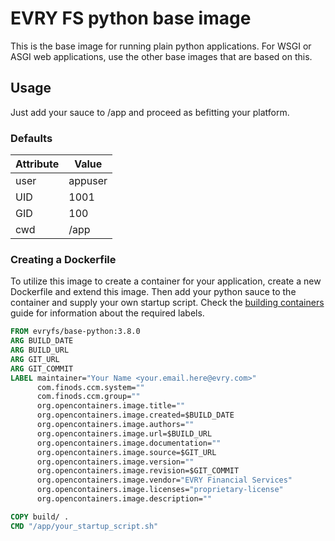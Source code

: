 # EVRY FS python base image

This is the base image for running plain python applications. For WSGI or
ASGI web applications, use the other base images that are based on this.

## Usage

Just add your sauce to /app and proceed as befitting your platform.

### Defaults

Attribute | Value
--------- | -------
user      | appuser 
UID       | 1001    
GID       | 100     
cwd       | /app    

### Creating a Dockerfile

To utilize this image to create a container for your application, create a new
Dockerfile and extend this image. Then add your python sauce to the container
and supply your own startup script. Check the [building containers](https://fswiki.evry.com/display/architecture/Building+containers)
guide for information about the required labels.

```dockerfile
FROM evryfs/base-python:3.8.0
ARG BUILD_DATE
ARG BUILD_URL
ARG GIT_URL
ARG GIT_COMMIT
LABEL maintainer="Your Name <your.email.here@evry.com>"
      com.finods.ccm.system=""
      com.finods.ccm.group=""
      org.opencontainers.image.title=""
      org.opencontainers.image.created=$BUILD_DATE
      org.opencontainers.image.authors=""
      org.opencontainers.image.url=$BUILD_URL
      org.opencontainers.image.documentation=""
      org.opencontainers.image.source=$GIT_URL
      org.opencontainers.image.version=""
      org.opencontainers.image.revision=$GIT_COMMIT
      org.opencontainers.image.vendor="EVRY Financial Services"
      org.opencontainers.image.licenses="proprietary-license"
      org.opencontainers.image.description=""

COPY build/ .
CMD "/app/your_startup_script.sh"
```

